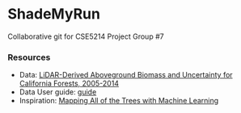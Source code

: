 # ShadeMyRun
Collaborative git for CSE5214 Project Group #7


### Resources

- Data:  [LiDAR-Derived Aboveground Biomass and Uncertainty for California Forests, 2005-2014](https://daac.ornl.gov/cgi-bin/dsviewer.pl?ds_id=1537)
- Data User guide: [guide](https://daac.ornl.gov/CMS/guides/CMS_LiDAR_AGB_California.html)
- Inspiration: [Mapping All of the Trees with Machine Learning](https://nam04.safelinks.protection.outlook.com/?url=https%3A%2F%2Fmedium.com%2Fdescarteslabs-team%2Fdescartes-labs-urban-trees-tree-canopy-mapping-3b6c85c5c9cc&data=02%7C01%7CConstant.Marks%40unt.edu%7C5a3cfaddd4c54ee2fbc208d84a10c256%7C70de199207c6480fa318a1afcba03983%7C0%7C0%7C637340783132992276&sdata=XmLkPSxdSVcC4gzoyDWennTw5dalA2C5OsfJCLgTcBQ%3D&reserved=0)
